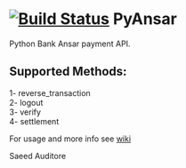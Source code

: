 # [![Build Status](https://travis-ci.org/sauditore/Python-Ansar.svg?branch=master)](https://travis-ci.org/sauditore/Python-Ansar) PyAnsar
Python Bank Ansar payment API.

## Supported Methods:
1- reverse_transaction <br>
2- logout <br>
3- verify <br>
4- settlement <br>

For usage and more info see [wiki](https://github.com/sauditore/Python-Ansar/wiki)

Saeed Auditore
